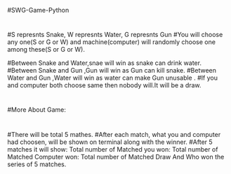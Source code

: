#SWG-Game-Python
#
#S represnts Snake, W represnts Water,  G represnts Gun
#You will choose any one(S or G or W) and machine(computer) will randomly choose one among these(S or G or W).

#Between Snake and Water,snae will win as snake can drink water.
#Between Snake and Gun ,Gun  will win as Gun can kill snake.
#Between Water and Gun ,Water will win as water can make Gun unusable .
#If you and computer both choose same then nobody will.It will be a draw. 

#
#More About Game:
#
#There will be total 5 mathes.
#After each match, what you and computer had choosen, will be shown on terminal along with the winner. 
#After 5 matches it will show:
Total number of Matched you won:
Total number of Matched Computer won: 
Total number of Matched Draw And Who won the series of 5 matches.



